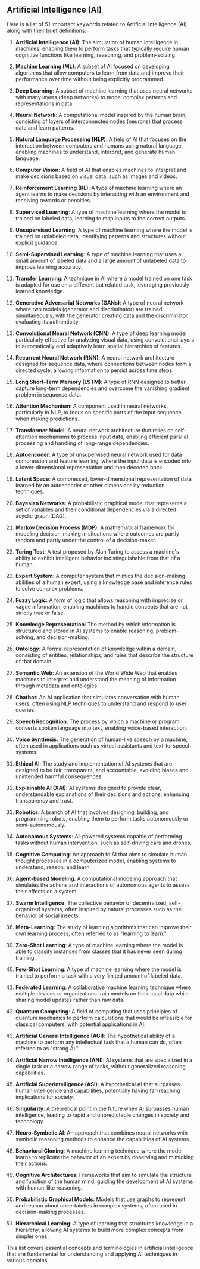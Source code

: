 ## Artificial Intelligence (AI)

Here is a list of 51 important keywords related to Artificial Intelligence (AI) along with their brief definitions:

1. **Artificial Intelligence (AI)**: The simulation of human intelligence in machines, enabling them to perform tasks that typically require human cognitive functions like learning, reasoning, and problem-solving.

2. **Machine Learning (ML)**: A subset of AI focused on developing algorithms that allow computers to learn from data and improve their performance over time without being explicitly programmed.

3. **Deep Learning**: A subset of machine learning that uses neural networks with many layers (deep networks) to model complex patterns and representations in data.

4. **Neural Network**: A computational model inspired by the human brain, consisting of layers of interconnected nodes (neurons) that process data and learn patterns.

5. **Natural Language Processing (NLP)**: A field of AI that focuses on the interaction between computers and humans using natural language, enabling machines to understand, interpret, and generate human language.

6. **Computer Vision**: A field of AI that enables machines to interpret and make decisions based on visual data, such as images and videos.

7. **Reinforcement Learning (RL)**: A type of machine learning where an agent learns to make decisions by interacting with an environment and receiving rewards or penalties.

8. **Supervised Learning**: A type of machine learning where the model is trained on labeled data, learning to map inputs to the correct outputs.

9. **Unsupervised Learning**: A type of machine learning where the model is trained on unlabeled data, identifying patterns and structures without explicit guidance.

10. **Semi-Supervised Learning**: A type of machine learning that uses a small amount of labeled data and a large amount of unlabeled data to improve learning accuracy.

11. **Transfer Learning**: A technique in AI where a model trained on one task is adapted for use on a different but related task, leveraging previously learned knowledge.

12. **Generative Adversarial Networks (GANs)**: A type of neural network where two models (generator and discriminator) are trained simultaneously, with the generator creating data and the discriminator evaluating its authenticity.

13. **Convolutional Neural Network (CNN)**: A type of deep learning model particularly effective for analyzing visual data, using convolutional layers to automatically and adaptively learn spatial hierarchies of features.

14. **Recurrent Neural Network (RNN)**: A neural network architecture designed for sequence data, where connections between nodes form a directed cycle, allowing information to persist across time steps.

15. **Long Short-Term Memory (LSTM)**: A type of RNN designed to better capture long-term dependencies and overcome the vanishing gradient problem in sequence data.

16. **Attention Mechanism**: A component used in neural networks, particularly in NLP, to focus on specific parts of the input sequence when making predictions.

17. **Transformer Model**: A neural network architecture that relies on self-attention mechanisms to process input data, enabling efficient parallel processing and handling of long-range dependencies.

18. **Autoencoder**: A type of unsupervised neural network used for data compression and feature learning, where the input data is encoded into a lower-dimensional representation and then decoded back.

19. **Latent Space**: A compressed, lower-dimensional representation of data learned by an autoencoder or other dimensionality reduction techniques.

20. **Bayesian Networks**: A probabilistic graphical model that represents a set of variables and their conditional dependencies via a directed acyclic graph (DAG).

21. **Markov Decision Process (MDP)**: A mathematical framework for modeling decision-making in situations where outcomes are partly random and partly under the control of a decision-maker.

22. **Turing Test**: A test proposed by Alan Turing to assess a machine's ability to exhibit intelligent behavior indistinguishable from that of a human.

23. **Expert System**: A computer system that mimics the decision-making abilities of a human expert, using a knowledge base and inference rules to solve complex problems.

24. **Fuzzy Logic**: A form of logic that allows reasoning with imprecise or vague information, enabling machines to handle concepts that are not strictly true or false.

25. **Knowledge Representation**: The method by which information is structured and stored in AI systems to enable reasoning, problem-solving, and decision-making.

26. **Ontology**: A formal representation of knowledge within a domain, consisting of entities, relationships, and rules that describe the structure of that domain.

27. **Semantic Web**: An extension of the World Wide Web that enables machines to interpret and understand the meaning of information through metadata and ontologies.

28. **Chatbot**: An AI application that simulates conversation with human users, often using NLP techniques to understand and respond to user queries.

29. **Speech Recognition**: The process by which a machine or program converts spoken language into text, enabling voice-based interaction.

30. **Voice Synthesis**: The generation of human-like speech by a machine, often used in applications such as virtual assistants and text-to-speech systems.

31. **Ethical AI**: The study and implementation of AI systems that are designed to be fair, transparent, and accountable, avoiding biases and unintended harmful consequences.

32. **Explainable AI (XAI)**: AI systems designed to provide clear, understandable explanations of their decisions and actions, enhancing transparency and trust.

33. **Robotics**: A branch of AI that involves designing, building, and programming robots, enabling them to perform tasks autonomously or semi-autonomously.

34. **Autonomous Systems**: AI-powered systems capable of performing tasks without human intervention, such as self-driving cars and drones.

35. **Cognitive Computing**: An approach to AI that aims to simulate human thought processes in a computerized model, enabling systems to understand, reason, and learn.

36. **Agent-Based Modeling**: A computational modeling approach that simulates the actions and interactions of autonomous agents to assess their effects on a system.

37. **Swarm Intelligence**: The collective behavior of decentralized, self-organized systems, often inspired by natural processes such as the behavior of social insects.

38. **Meta-Learning**: The study of learning algorithms that can improve their own learning process, often referred to as "learning to learn."

39. **Zero-Shot Learning**: A type of machine learning where the model is able to classify instances from classes that it has never seen during training.

40. **Few-Shot Learning**: A type of machine learning where the model is trained to perform a task with a very limited amount of labeled data.

41. **Federated Learning**: A collaborative machine learning technique where multiple devices or organizations train models on their local data while sharing model updates rather than raw data.

42. **Quantum Computing**: A field of computing that uses principles of quantum mechanics to perform calculations that would be infeasible for classical computers, with potential applications in AI.

43. **Artificial General Intelligence (AGI)**: The hypothetical ability of a machine to perform any intellectual task that a human can do, often referred to as "strong AI."

44. **Artificial Narrow Intelligence (ANI)**: AI systems that are specialized in a single task or a narrow range of tasks, without generalized reasoning capabilities.

45. **Artificial Superintelligence (ASI)**: A hypothetical AI that surpasses human intelligence and capabilities, potentially having far-reaching implications for society.

46. **Singularity**: A theoretical point in the future when AI surpasses human intelligence, leading to rapid and unpredictable changes in society and technology.

47. **Neuro-Symbolic AI**: An approach that combines neural networks with symbolic reasoning methods to enhance the capabilities of AI systems.

48. **Behavioral Cloning**: A machine learning technique where the model learns to replicate the behavior of an expert by observing and mimicking their actions.

49. **Cognitive Architectures**: Frameworks that aim to simulate the structure and function of the human mind, guiding the development of AI systems with human-like reasoning.

50. **Probabilistic Graphical Models**: Models that use graphs to represent and reason about uncertainties in complex systems, often used in decision-making processes.

51. **Hierarchical Learning**: A type of learning that structures knowledge in a hierarchy, allowing AI systems to build more complex concepts from simpler ones.

This list covers essential concepts and terminologies in artificial intelligence that are fundamental for understanding and applying AI techniques in various domains.
